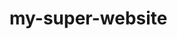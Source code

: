 # my-super-website
<!DOCTYPE html>
<html>
<head>
  <meta charset="UTF-8">
  <title>title</title>
</head>
<body>

</body>
</html>
